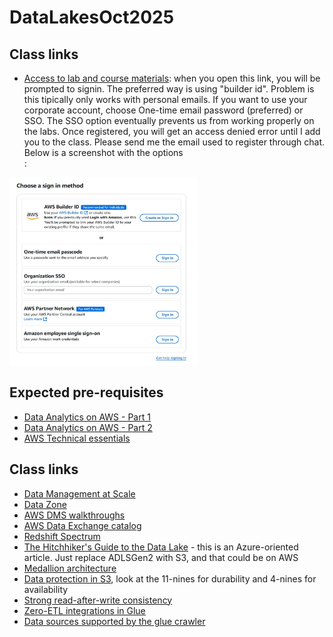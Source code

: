 # DataLakesOct2025
## Class links
- [Access to lab and course materials](https://us-east-1.student.classrooms.aws.training/class/bsE2T5jwreefEnZX1TSNEh): when you open this link, you will be prompted to signin. The preferred way is using "builder id". Problem is this tipically only works with personal emails. If you want to use your corporate account, choose One-time email password (preferred) or SSO. The SSO option eventually prevents us from working properly on the labs. Once registered, you will get an access denied error until I add you to the class. Please send me the email used to register through chat. Below is a screenshot with the options<br>:
<img src="./lab-login.jpg" alt="login options" width="300" height="300"/>

## Expected pre-requisites
- [Data Analytics on AWS - Part 1](https://skillbuilder.aws/learn/UBHK3M9YGK/fundamentals-of-analytics-on-aws--part-1/6W9DN7W5JG)
- [Data Analytics on AWS - Part 2](https://skillbuilder.aws/learn/3CYAKC9X7J/fundamentals-of-analytics-on-aws--part-2/PSWJMV61JC)
- [AWS Technical essentials](https://skillbuilder.aws/learn/K8C2FNZM6X/aws-technical-essentials/N7Q3SXQCDY)

## Class links
- [Data Management at Scale](https://www.amazon.com/Data-Management-Scale-Enterprise-Architecture/dp/149205478X)
- [Data Zone](https://aws.amazon.com/datazone/)
- [AWS DMS walkthroughs](https://docs.aws.amazon.com/dms/latest/sbs/dms-sbs-welcome.html)
- [AWS Data Exchange catalog](https://aws.amazon.com/marketplace/search/results?ref_=adx_hp_hr_brw&trk=adx_hp_hr_brw&category=d5a43d97-558f-4be7-8543-cce265fe6d9d&FULFILLMENT_OPTION_TYPE=DATA_EXCHANGE&filters=FULFILLMENT_OPTION_TYPE)
- [Redshift Spectrum](https://docs.aws.amazon.com/redshift/latest/dg/c-getting-started-using-spectrum.html)
- [The Hitchhiker's Guide to the Data Lake](https://azure.github.io/Storage/docs/analytics/hitchhikers-guide-to-the-datalake/) - this is an Azure-oriented article. Just replace ADLSGen2 with S3, and that could be on AWS
- [Medallion architecture](https://docs.databricks.com/aws/en/lakehouse/medallion)
- [Data protection in S3](https://docs.aws.amazon.com/AmazonS3/latest/userguide/DataDurability.html), look at the 11-nines for durability and 4-nines for availability
- [Strong read-after-write consistency](https://aws.amazon.com/blogs/aws/amazon-s3-update-strong-read-after-write-consistency/)
- [Zero-ETL integrations in Glue](https://docs.aws.amazon.com/glue/latest/dg/zero-etl-using.html)
- [Data sources supported by the glue crawler](https://docs.aws.amazon.com/glue/latest/dg/crawler-data-stores.html)
